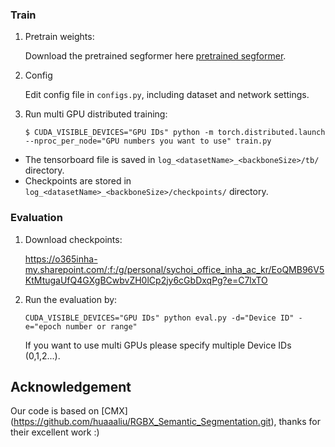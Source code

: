 ### Train
1. Pretrain weights:

    Download the pretrained segformer here [pretrained segformer](https://drive.google.com/drive/folders/10XgSW8f7ghRs9fJ0dE-EV8G2E_guVsT5?usp=sharing).

2. Config

    Edit config file in `configs.py`, including dataset and network settings.

3. Run multi GPU distributed training:
    ```shell
    $ CUDA_VISIBLE_DEVICES="GPU IDs" python -m torch.distributed.launch --nproc_per_node="GPU numbers you want to use" train.py
    ```

- The tensorboard file is saved in `log_<datasetName>_<backboneSize>/tb/` directory.
- Checkpoints are stored in `log_<datasetName>_<backboneSize>/checkpoints/` directory.

### Evaluation
1. Download checkpoints:
   
    https://o365inha-my.sharepoint.com/:f:/g/personal/sychoi_office_inha_ac_kr/EoQMB96V5KtMtugaUfQ4GXgBCwbvZH0lCp2jy6cGbDxqPg?e=C7lxTO

2. Run the evaluation by:
    ```shell
    CUDA_VISIBLE_DEVICES="GPU IDs" python eval.py -d="Device ID" -e="epoch number or range"
    ```
    If you want to use multi GPUs please specify multiple Device IDs (0,1,2...).





## Acknowledgement
Our code is based on [CMX] (https://github.com/huaaaliu/RGBX_Semantic_Segmentation.git), thanks for their excellent work :)
